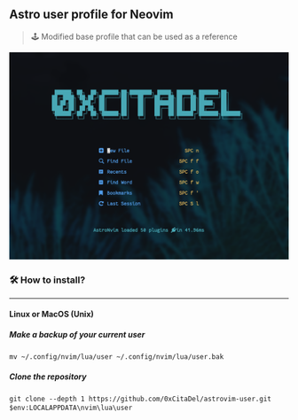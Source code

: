 ## Astro user profile for  Neovim

>  🕹 Modified base profile that can be used as a reference

<img src="./images/nvim-profile.png">

### 🛠️ How to install?

------------


#### Linux or MacOS (Unix)

##### Make a backup of your current user
```shell
mv ~/.config/nvim/lua/user ~/.config/nvim/lua/user.bak
```

##### Clone the repository
```shell
git clone --depth 1 https://github.com/0xCitaDel/astrovim-user.git $env:LOCALAPPDATA\nvim\lua\user
```
